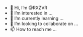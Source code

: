 - 👋 Hi, I’m @RXZVR
- 👀 I’m interested in ...
- 🌱 I’m currently learning ...
- 💞️ I’m looking to collaborate on ...
- 📫 How to reach me ...

<!---
RXZVR/RXZVR is a ✨ special ✨ repository because its `README.md` (this file) appears on your GitHub profile.
You can click the Preview link to take a look at your changes.
--->
